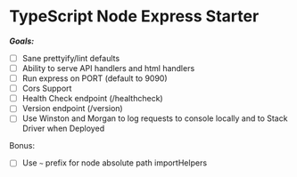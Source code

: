 # TypeScript Node Express Starter

**_Goals:_**

- [ ] Sane prettyify/lint defaults
- [ ] Ability to serve API handlers and html handlers
- [ ] Run express on PORT (default to 9090)
- [ ] Cors Support
- [ ] Health Check endpoint (/healthcheck)
- [ ] Version endpoint (/version)
- [ ] Use Winston and Morgan to log requests to console locally and to Stack Driver when Deployed

Bonus:

- [ ] Use `~` prefix for node absolute path importHelpers
